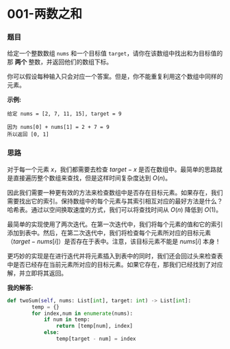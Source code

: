 # 001-两数之和

### 题目

给定一个整数数组 `nums` 和一个目标值 `target`，请你在该数组中找出和为目标值的那 **两个** 整数，并返回他们的数组下标。

你可以假设每种输入只会对应一个答案。但是，你不能重复利用这个数组中同样的元素。

**示例:**

```
给定 nums = [2, 7, 11, 15], target = 9

因为 nums[0] + nums[1] = 2 + 7 = 9
所以返回 [0, 1]
```

### 思路

对于每一个元素 $x$，我们都需要去检查 $target - x$ 是否在数组中。最简单的思路就是直接遍历整个数组来查找，但是这样时间复杂度达到 $O(n)$。

因此我们需要一种更有效的方法来检查数组中是否存在目标元素。如果存在，我们需要找出它的索引。保持数组中的每个元素与其索引相互对应的最好方法是什么？哈希表。通过以空间换取速度的方式，我们可以将查找时间从 $O(n)$ 降低到 $O(1)$。

最简单的实现使用了两次迭代。在第一次迭代中，我们将每个元素的值和它的索引添加到表中。然后，在第二次迭代中，我们将检查每个元素所对应的目标元素（$target - nums[i]$）是否存在于表中。注意，该目标元素不能是 $nums[i]$ 本身！

更巧妙的实现是在进行迭代并将元素插入到表中的同时，我们还会回过头来检查表中是否已经存在当前元素所对应的目标元素。如果它存在，那我们已经找到了对应解，并立即将其返回。

**我的解答:**

```python
def twoSum(self, nums: List[int], target: int) -> List[int]:
        temp = {}
        for index,num in enumerate(nums):
            if num in temp:
                return [temp[num], index]
            else:
                temp[target - num] = index
```

